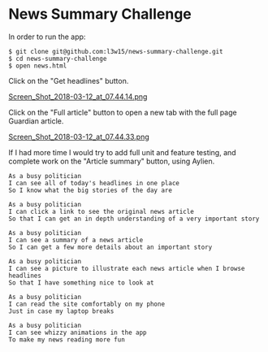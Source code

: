 # News Summary Challenge

In order to run the app:

```
$ git clone git@github.com:l3w15/news-summary-challenge.git
$ cd news-summary-challenge
$ open news.html
```
Click on the "Get headlines" button.

[Screen_Shot_2018-03-12_at_07.44.14.png](https://postimg.org/image/kzs899s0t/)

Click on the "Full article" button to open a new tab with the full page Guardian article.

[Screen_Shot_2018-03-12_at_07.44.33.png](https://postimg.org/image/u7kgpz6st/)

If I had more time I would try to add full unit and feature testing, and complete work on the "Article summary" button, using Aylien.


```
As a busy politician
I can see all of today's headlines in one place
So I know what the big stories of the day are
```

```
As a busy politician
I can click a link to see the original news article
So that I can get an in depth understanding of a very important story
```

```
As a busy politician
I can see a summary of a news article
So I can get a few more details about an important story
```

```
As a busy politician
I can see a picture to illustrate each news article when I browse headlines
So that I have something nice to look at
```

```
As a busy politician
I can read the site comfortably on my phone
Just in case my laptop breaks
```

```
As a busy politician
I can see whizzy animations in the app
To make my news reading more fun
```
